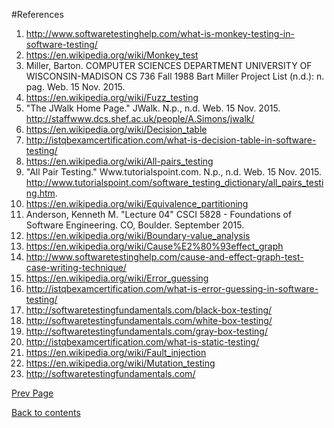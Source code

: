 #References

1.	http://www.softwaretestinghelp.com/what-is-monkey-testing-in-software-testing/
2.	https://en.wikipedia.org/wiki/Monkey_test
3.	Miller, Barton. COMPUTER SCIENCES DEPARTMENT UNIVERSITY OF WISCONSIN-MADISON CS 736 Fall 1988 Bart Miller Project List (n.d.): n. pag. Web. 15 Nov. 2015.
4.	https://en.wikipedia.org/wiki/Fuzz_testing
5.	"The JWalk Home Page." JWalk. N.p., n.d. Web. 15 Nov. 2015. http://staffwww.dcs.shef.ac.uk/people/A.Simons/jwalk/
6.	https://en.wikipedia.org/wiki/Decision_table
7.	http://istqbexamcertification.com/what-is-decision-table-in-software-testing/
8.	https://en.wikipedia.org/wiki/All-pairs_testing
9. "All Pair Testing." Www.tutorialspoint.com. N.p., n.d. Web. 15 Nov. 2015. <http://www.tutorialspoint.com/software_testing_dictionary/all_pairs_testing.htm>. 
10. https://en.wikipedia.org/wiki/Equivalence_partitioning
11. Anderson, Kenneth M. "Lecture 04" CSCI 5828 - Foundations of Software Engineering. CO, Boulder. September 2015.
12. https://en.wikipedia.org/wiki/Boundary-value_analysis
13. https://en.wikipedia.org/wiki/Cause%E2%80%93effect_graph
14. http://www.softwaretestinghelp.com/cause-and-effect-graph-test-case-writing-technique/
15. https://en.wikipedia.org/wiki/Error_guessing
16. http://istqbexamcertification.com/what-is-error-guessing-in-software-testing/
17. http://softwaretestingfundamentals.com/black-box-testing/
18. http://softwaretestingfundamentals.com/white-box-testing/
19. http://softwaretestingfundamentals.com/gray-box-testing/
20. http://istqbexamcertification.com/what-is-static-testing/
21. https://en.wikipedia.org/wiki/Fault_injection
22. https://en.wikipedia.org/wiki/Mutation_testing
23. http://softwaretestingfundamentals.com/


[Prev Page](https://github.com/Krithika-Balan2290/Software-Testing-Techniques/blob/master/Docs/graph.md)
 
 [Back to contents](https://github.com/Krithika-Balan2290/Software-Testing-Techniques/blob/master/Index.md)
